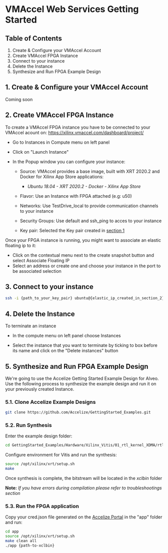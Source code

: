 # VMAccel Web Services Getting Started

## Table of Contents
1. Create & Configure your VMAccel Account
2. Create VMAccel FPGA Instance
3. Connect to your instance
4. Delete the Instance
5. Synthesize and Run FPGA Example Design

## 1. Create & Configure your VMAccel Account
Coming soon

## 2. Create VMAccel FPGA Instance
To create a VMAccel FPGA instance you have to be connected to your VMAccel acount on: https://xilinx.vmaccel.com/dashboard/project/

* Go to Instances in Compute menu on left panel

* Click on "Launch Instance"

* In the Popup window you can configure your instance:

    * Source: VMAccel provides a base image, built with XRT 2020.2 and Docker for Xilinx App Store applications: 
        * *Ubuntu 18.04 - XRT 2020.2 - Docker - Xilinx App Store*
        

    * Flavor: Use an Instance with FPGA attached (e.g: u50)

    * Networks: Use TestDrive_local to provide communication channels to your instance

    * Security Groups: Use default and ssh_ping to acces to your instance

    * Key pair: Selected the Key pair created in [section 1](##1.-Create-&-Configure-your-VMAccel-Account)

Once your FPGA instance is running, you might want to associate an elastic floating ip to it:

* Click on the contextual menu next to the create snapshot button and select  Associate Floating IP
* Select an address or create one and choose your instance in the port to be associated selection


## 3. Connect to your instance
```bash
ssh -i {path_to_your_key_pair} ubuntu@{elastic_ip_created_in_section_2}
```

## 4. Delete the Instance
To terminate an instance

* In the compute menu on left panel choose Instances

* Select the instance that you want to terminate by ticking to box before its name and click on the "Delete instances" button

## 5. Synthesize and Run FPGA Example Design
We're going to use the Accelize Getting Started Example Design for Alveo.
Use the following process to synthesize the example design and run it on your previously created Instance.

### 5.1. Clone Accelize Example Designs
```bash
git clone https://github.com/Accelize/GettingStarted_Examples.git
```

### 5.2. Run Synthesis
Enter the example design folder:
```bash
cd GettingStarted_Examples/Hardware/Xilinx_Vitis/01_rtl_kernel_XDMA/rtl_adder_pipes_Alveo
```
Configure environment for Vitis  and run the synthesis:
```bash
source /opt/xilinx/xrt/setup.sh
make
```
Once synthesis is complete, the bitstream will be located in the *xclbin* folder

**Note:** *If you have errors during compilation please refer to troubleshootings section*

### 5.3. Run the FPGA application
Copy your cred.json file generated on the [Accelize Portal](https://portal.accelize.com/) in the "app" folder and run:
```bash
cd app
source /opt/xilinx/xrt/setup.sh
make clean all
./app {path-to-xclbin}
```